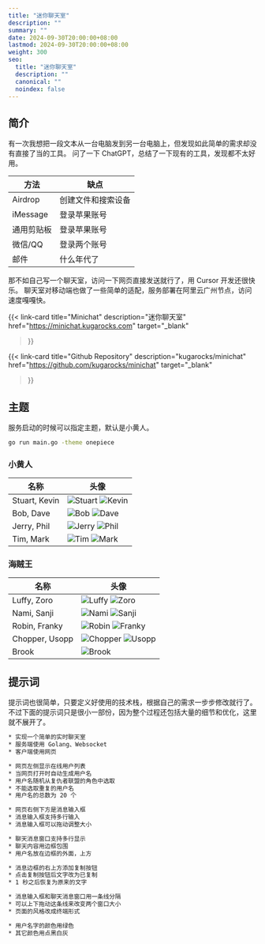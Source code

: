 ```yaml
---
title: "迷你聊天室"
description: ""
summary: ""
date: 2024-09-30T20:00:00+08:00
lastmod: 2024-09-30T20:00:00+08:00
weight: 300
seo:
  title: "迷你聊天室"
  description: ""
  canonical: ""
  noindex: false
---
```


## 简介

有一次我想把一段文本从一台电脑发到另一台电脑上，但发现如此简单的需求却没有直接了当的工具。
问了一下 ChatGPT，总结了一下现有的工具，发现都不太好用。

| 方法 | 缺点 |
| --- | --- |
| Airdrop | 创建文件和搜索设备 |
| iMessage | 登录苹果账号 |
| 通用剪贴板 | 登录苹果账号 |
| 微信/QQ | 登录两个账号 |
| 邮件 | 什么年代了 |

那不如自己写一个聊天室，访问一下网页直接发送就行了，用 Cursor 开发还很快乐。
聊天室对移动端也做了一些简单的适配，服务部署在阿里云广州节点，访问速度嘎嘎快。

{{< link-card
  title="Minichat"
  description="迷你聊天室"
  href="https://minichat.kugarocks.com"
  target="_blank"
>}}

{{< link-card
  title="Github Repository"
  description="kugarocks/minichat"
  href="https://github.com/kugarocks/minichat"
  target="_blank"
>}}

## 主题

服务启动的时候可以指定主题，默认是小黄人。

```bash {frame="none"}
go run main.go -theme onepiece
```

### 小黄人

| 名称 | 头像 |
| --- | --- |
| Stuart, Kevin | ![Stuart](images/minions/avatar/stuart.jpg) ![Kevin](images/minions/avatar/kevin.jpg) |
| Bob, Dave | ![Bob](images/minions/avatar/bob.jpg) ![Dave](images/minions/avatar/dave.jpg) |
| Jerry, Phil | ![Jerry](images/minions/avatar/jerry.jpg) ![Phil](images/minions/avatar/phil.jpg) |
| Tim, Mark | ![Tim](images/minions/avatar/tim.jpg) ![Mark](images/minions/avatar/mark.jpg) |

### 海贼王

| 名称 | 头像 |
| --- | --- |
| Luffy, Zoro | ![Luffy](images/onepiece/avatar/luffy.jpg) ![Zoro](images/onepiece/avatar/zoro.jpg) |
| Nami, Sanji | ![Nami](images/onepiece/avatar/nami.jpg) ![Sanji](images/onepiece/avatar/sanji.jpg) |
| Robin, Franky | ![Robin](images/onepiece/avatar/robin.jpg) ![Franky](images/onepiece/avatar/franky.jpg) |
| Chopper, Usopp | ![Chopper](images/onepiece/avatar/chopper.jpg) ![Usopp](images/onepiece/avatar/usopp.jpg) |
| Brook | ![Brook](images/onepiece/avatar/brook.jpg) |

## 提示词

提示词也很简单，只要定义好使用的技术栈，根据自己的需求一步步修改就行了。
不过下面的提示词只是很小一部份，因为整个过程还包括大量的细节和优化，这里就不展开了。

```txt {frame="none"}
* 实现一个简单的实时聊天室
* 服务端使用 Golang、Websocket
* 客户端使用网页
```

```txt {frame="none"}
* 网页左侧显示在线用户列表
* 当网页打开时自动生成用户名
* 用户名随机从复仇者联盟的角色中选取
* 不能选取重复的用户名
* 用户名的总数为 20 个
```

```txt {frame="none"}
* 网页右侧下方是消息输入框
* 消息输入框支持多行输入
* 消息输入框可以拖动调整大小
```

```txt {frame="none"}
* 聊天消息窗口支持多行显示
* 聊天内容用边框包围
* 用户名放在边框的外面，上方
```

```txt {frame="none"}
* 消息边框的右上方添加复制按钮
* 点击复制按钮后文字改为已复制
* 1 秒之后恢复为原来的文字
```

```txt {frame="none"}
* 消息输入框和聊天消息窗口用一条线分隔
* 可以上下拖动这条线来改变两个窗口大小
* 页面的风格改成终端形式
```

```txt {frame="none"}
* 用户名字的颜色用绿色
* 其它颜色用点黑白灰
```
